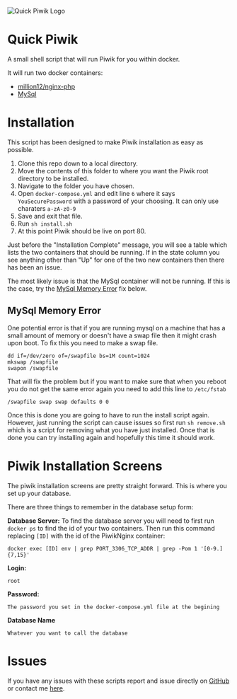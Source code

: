 ![Quick Piwik Logo](http://oi59.tinypic.com/2a5hces.jpg)

Quick Piwik
==========

A small shell script that will run Piwik for you within docker.

It will run two docker containers:

* [million12/nginx-php](https://registry.hub.docker.com/u/million12/nginx-php/)
* [MySql](https://registry.hub.docker.com/_/mysql/)

# Installation

This script has been designed to make Piwik installation as easy as possible.

1. Clone this repo down to a local directory.
2. Move the contents of this folder to where you want the Piwik root directory to be installed.
3. Navigate to the folder you have chosen.
4. Open ```docker-compose.yml``` and edit line ```6``` where it says ```YouSecurePassword``` with a password of your choosing.
  It can only use charaters ```a-zA-z0-9```
5. Save and exit that file.
6. Run ```sh install.sh```
7. At this point Piwik should be live on port 80.

Just before the "Installation Complete" message, you will see a table which lists the two containers that should be running. If in the state column you see anything other than "Up" for one of the two new containers then there has been an issue.

The most likely issue is that the MySql container will not be running. If this is the case, try the [MySql Memory Error](https://github.com/JoeeGrigg/quick-piwik#mysql-memory-error) fix below.

## MySql Memory Error

One potential error is that if you are running mysql on a machine that has a small amount of memory or doesn't have a swap file then it might crash upon boot. To fix this you need to make a swap file.

```
dd if=/dev/zero of=/swapfile bs=1M count=1024
mkswap /swapfile
swapon /swapfile
```

That will fix the problem but if you want to make sure that when you reboot you do not get the same error again you need to add this line to ```/etc/fstab```

```
/swapfile swap swap defaults 0 0
```

Once this is done you are going to have to run the install script again. However, just running the script can cause issues so first run ```sh remove.sh``` which is a script for removing what you have just installed. Once that is done you can try installing again and hopefully this time it should work.

# Piwik Installation Screens

The piwik installation screens are pretty straight forward. This is where you set up your database.

There are three things to remember in the database setup form:

**Database Server:**
To find the database server you will need to first run ```docker ps``` to find the id of your two containers. Then run this command replacing ```[ID]``` with the id of the PiwikNginx container:
```
docker exec [ID] env | grep PORT_3306_TCP_ADDR | grep -Pom 1 '[0-9.]{7,15}'
```
**Login:**
```
root
```
**Password:**
```
The password you set in the docker-compose.yml file at the begining
```
**Database Name**
```
Whatever you want to call the database
```

# Issues

If you have any issues with these scripts report and issue directly on [GitHub](https://github.com/JoeeGrigg/quick-piwik/issues) or contact me [here](mailto:joe@joegrigg.com).

